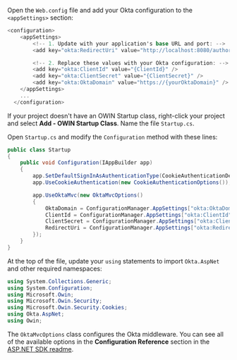 Open the `Web.config` file and add your Okta configuration to the `<appSettings>` section:

```csharp
<configuration>
    <appSettings>
        <!-- 1. Update with your application's base URL and port: -->
        <add key="okta:RedirectUri" value="http://localhost:8080/authorization-code/callback" />

        <!-- 2. Replace these values with your Okta configuration: -->
        <add key="okta:ClientId" value="{ClientId}" />
        <add key="okta:ClientSecret" value="{ClientSecret}" />
        <add key="okta:OktaDomain" value="https://{yourOktaDomain}" />
    </appSettings>
    ...
  </configuration>
```

If your project doesn't have an OWIN Startup class, right-click your project and select **Add - OWIN Startup Class**. Name the file `Startup.cs`.

Open `Startup.cs` and modify the `Configuration` method with these lines:

```csharp
public class Startup
{
    public void Configuration(IAppBuilder app)
    {
        app.SetDefaultSignInAsAuthenticationType(CookieAuthenticationDefaults.AuthenticationType);
        app.UseCookieAuthentication(new CookieAuthenticationOptions());

        app.UseOktaMvc(new OktaMvcOptions()
        {
            OktaDomain = ConfigurationManager.AppSettings["okta:OktaDomain"],
            ClientId = ConfigurationManager.AppSettings["okta:ClientId"],
            ClientSecret = ConfigurationManager.AppSettings["okta:ClientSecret"],
            RedirectUri = ConfigurationManager.AppSettings["okta:RedirectUri"],
        });
    }
}
```

At the top of the file, update your `using` statements to import `Okta.AspNet` and other required namespaces:

```csharp
using System.Collections.Generic;
using System.Configuration;
using Microsoft.Owin;
using Microsoft.Owin.Security;
using Microsoft.Owin.Security.Cookies;
using Okta.AspNet;
using Owin;
```

The `OktaMvcOptions` class configures the Okta middleware. You can see all of the available options in the **Configuration Reference** section in the [ASP.NET SDK readme](https://github.com/okta/okta-aspnet/blob/master/docs/aspnet4x-mvc.md#configuration-reference).
